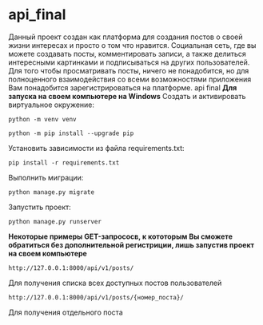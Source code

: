 # api_final
Данный проект создан как платформа для создания постов о своей жизни интересах и просто о том что нравится.
Социальная сеть, где вы можете создавать посты, комментировать записи, а также делиться интересными картинками и подписываться на других пользователей.
Для того чтобы просматривать посты, ничего не понадобится, 
  но для полноценного взаимодействия со всеми возможностями приложения Вам понадобится зарегистрироваться на платформе.
api final
**Для запуска на своем компьютере на Windows**
Cоздать и активировать виртуальное окружение:

```
python -m venv venv
```

```
python -m pip install --upgrade pip
```

Установить зависимости из файла requirements.txt:

```
pip install -r requirements.txt
```

Выполнить миграции:

```
python manage.py migrate
```

Запустить проект:

```
python manage.py runserver
```

**Некоторые примеры GET-запрососв, к кототорым Вы сможете обратиться без дополнительной регистриции, лишь запустив проект на своем компьютере**
```
http://127.0.0.1:8000/api/v1/posts/
```
Для получения списка всех доступных постов пользователей
```
http://127.0.0.1:8000/api/v1/posts/{номер_поста}/
```
Для получения отдельного поста
